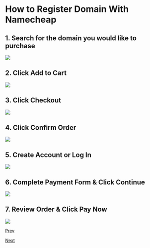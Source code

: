 # How to Register Domain With Namecheap

## 1. Search for the domain you would like to purchase
![](/static/img/namecheap-0.png)

## 2. Click Add to Cart
![](/static/img/namecheap-1.png)

## 3. Click Checkout
![](/static/img/namecheap-2.png)

## 4. Click Confirm Order
![](/static/img/namecheap-3.png)

## 5. Create Account or Log In
![](/static/img/namecheap-4.png)

## 6. Complete Payment Form & Click Continue
![](/static/img/namecheap-5.png)

## 7. Review Order & Click Pay Now
![](/static/img/namecheap-6.png)

[Prev](/00-Hello-World-Website/01-how-to-set-up-hosting-with-digitalocean)

[Next](/00-Hello-World-Website/03-how-to-configure-namecheap-dns-to-point-domain-to-digitalocean-server)